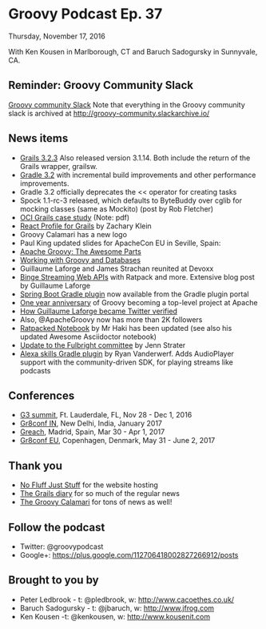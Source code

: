 # Groovy Podcast Ep. 37

Thursday, November 17, 2016

With Ken Kousen in Marlborough, CT and Baruch Sadogursky in Sunnyvale, CA.

## Reminder: Groovy Community Slack

[Groovy community Slack](https://groovycommunity.com/) Note that everything in the Groovy community slack is archived at http://groovy-community.slackarchive.io/

## News items

* [Grails 3.2.3](https://github.com/grails/grails-core/releases/tag/v3.2.3) Also released version 3.1.14. Both include the return of the Grails wrapper, grailsw.
* [Gradle 3.2](https://github.com/gradle/gradle/releases/tag/v3.2.0) with incremental build improvements and other performance improvements.
 * Gradle 3.2 officially deprecates the << operator for creating tasks
* Spock 1.1-rc-3 released, which defaults to ByteBuddy over cglib for mocking classes (same as Mockito) (post by Rob Fletcher)
* [OCI Grails case study](https://www.ociweb.com/files/2714/7888/5796/compressed_RGA_Casestudy_GENERAL_Digital_SmallFile.pdf) (Note: pdf)
* [React Profile for Grails](http://grailsblog.objectcomputing.com/posts/2016/11/14/introducing-the-react-profile-for-grails.html) by Zachary Klein
* Groovy Calamari has a new logo
* Paul King updated slides for ApacheCon EU in Seville, Spain:
 * [Apache Groovy: The Awesome Parts](http://www.slideshare.net/paulk_asert/awesome-groovy)
 * [Working with Groovy and Databases](http://www.slideshare.net/paulk_asert/groovy-databases)
* Guillaume Laforge and James Strachan reunited at Devoxx
* [Binge Streaming Web APIs](https://glaforge.appspot.com/article/binge-streaming-web-apis-with-ratpack-cloud-endpoints-app-engine-flex-and-streamdata-io) with Ratpack and more. Extensive blog post by Guillaume Laforge
* [Spring Boot Gradle plugin](https://plugins.gradle.org/plugin/org.springframework.boot) now available from the Gradle plugin portal
* [One year anniversary](https://twitter.com/theasf/status/794545409981108224) of Groovy becoming a top-level project at Apache
* [How Guillaume Laforge became Twitter verified](https://glaforge.appspot.com/article/becoming-twitter-verified)
* Also, @ApacheGroovy now has more than 2K followers
* [Ratpacked Notebook](https://mrhaki.blogspot.com/2016/11/ratpacked-notebook-is-updated.html) by Mr Haki has been updated (see also his updated Awesome Asciidoctor notebook)
* [Update to the Fulbright committee](https://jennstrater.blogspot.dk/2016/11/fulbright-update-november-2016.html) by Jenn Strater
* [Alexa skills Gradle plugin](https://bintray.com/rvanderwerf/alexa-skills/alexa-skills/0.1.2) by Ryan Vanderwerf. Adds AudioPlayer support with the community-driven SDK, for playing streams like podcasts

## Conferences

* [G3 summit](http://g3summit.com), Ft. Lauderdale, FL, Nov 28 - Dec 1, 2016
* [Gr8conf IN](http://gr8conf.in), New Delhi, India, January 2017
* [Greach](http://greachconf.com/), Madrid, Spain, Mar 30 - Apr 1, 2017
* [Gr8conf EU](http://gr8conf.eu), Copenhagen, Denmark, May 31 - June 2, 2017

## Thank you

* [No Fluff Just Stuff](https://nofluffjuststuff.com/home/main) for the website hosting
* [The Grails diary](http://grydeske.net/news) for so much of the regular news
* [The Groovy Calamari](http://groovycalamari.com/) for tons of news as well!

## Follow the podcast

* Twitter: @groovypodcast
* Google+: https://plus.google.com/112706418002827266912/posts

## Brought to you by

* Peter Ledbrook - t: @pledbrook, w: http://www.cacoethes.co.uk/
* Baruch Sadogursky - t: @jbaruch, w: http://www.jfrog.com
* Ken Kousen -t: @kenkousen, w: http://www.kousenit.com
